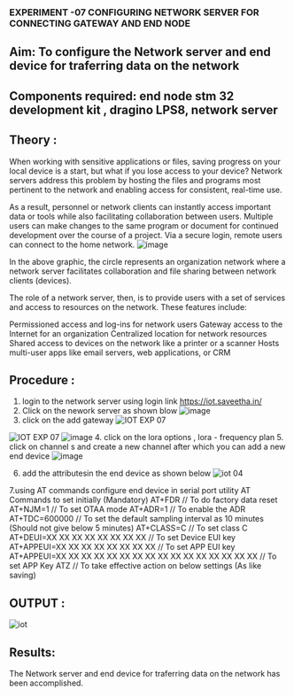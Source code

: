  ### EXPERIMENT -07 CONFIGURING NETWORK SERVER FOR CONNECTING GATEWAY AND END NODE 
 
## Aim: To  configure  the Network server and end device for traferring data on the network
## Components required: end node stm 32 development kit , dragino LPS8, network server 

## Theory :
When working with sensitive applications or files, saving progress on your local device is a start, but what if you lose access to your device? Network servers address this problem by hosting the files and programs most pertinent to the network and enabling access for consistent, real-time use. 

As a result, personnel or network clients can instantly access important data or tools while also facilitating collaboration between users. Multiple users can make changes to the same program or document for continued development over the course of a project. Via a secure login, remote users can connect to the home network.
![image](https://github.com/vasanthkumarch/EXPERIMENT-07-CONFIGURING-NETWORK-SERVER-FOR-CONNECTING-GATEWAY-AND-END-NODE-/assets/36288975/59db9b76-ddd5-4d6a-9075-8db233f5e479)


In the above graphic, the circle represents an organization network where a network server facilitates collaboration and file sharing between network clients (devices).

 The role of a network server, then, is to provide users with a set of services and access to resources on the network. These features include:

Permissioned access and log-ins for network users Gateway access to the Internet for an organization Centralized location for network resources  Shared access to devices on the network like a printer or a scanner Hosts multi-user apps like email servers, web applications, or CRM

## Procedure :

 1. login to the network server using login link  https://iot.saveetha.in/
 2. Click on the nework server as shown blow 
 ![image](https://github.com/vasanthkumarch/EXPERIMENT-07-CONFIGURING-NETWORK-SERVER-FOR-CONNECTING-GATEWAY-AND-END-NODE-/assets/36288975/1bd434ca-1426-4102-8384-94473483543e)
 3. click on the add gateway 
![IOT EXP 07](https://github.com/DINESH18032004/EXPERIMENT-07-CONFIGURING-NETWORK-SERVER-FOR-CONNECTING-GATEWAY-AND-END-NODE-/assets/119477784/b1e77109-9644-467d-94fc-eac00abddce0)

![IOT EXP 07](https://github.com/DINESH18032004/EXPERIMENT-07-CONFIGURING-NETWORK-SERVER-FOR-CONNECTING-GATEWAY-AND-END-NODE-/assets/119477784/b1e77109-9644-467d-94fc-eac00abddce0)
![image](https://github.com/DINESH18032004/EXPERIMENT-07-CONFIGURING-NETWORK-SERVER-FOR-CONNECTING-GATEWAY-AND-END-NODE-/assets/119477784/d850c9af-a531-4468-8ca1-1b83c7d7a3ac)
4. click on the lora options , lora - frequency plan 
5. click on channel s and create a new channel after which you can add a new end device 
![image](https://github.com/DINESH18032004/EXPERIMENT-07-CONFIGURING-NETWORK-SERVER-FOR-CONNECTING-GATEWAY-AND-END-NODE-/assets/119477784/98944262-0fad-4863-874a-a5661dc3b975)

6. add the attributesin the end device as  shown below
 ![iot 04](https://github.com/DINESH18032004/EXPERIMENT-07-CONFIGURING-NETWORK-SERVER-FOR-CONNECTING-GATEWAY-AND-END-NODE-/assets/119477784/9c300453-d6b8-4b57-afec-18022ec3f2d8)

7.using AT commands configure end device in serial port utility
AT Commands to set initially (Mandatory)
 AT+FDR // To do factory data reset
 AT+NJM=1 // To set OTAA mode
 AT+ADR=1 // To enable the ADR
 AT+TDC=600000 // To set the default sampling interval as 10 minutes
(Should not give below 5 minutes)
 AT+CLASS=C // To set class C
 AT+DEUI=XX XX XX XX XX XX XX XX // To set Device EUI key
 AT+APPEUI=XX XX XX XX XX XX XX XX // To set APP EUI key
 AT+APPEUI=XX XX XX XX XX XX XX XX XX XX XX XX XX XX XX XX //
To set APP Key
 ATZ // To take effective action on below settings (As like saving)



## OUTPUT :

![iot](https://github.com/DINESH18032004/EXPERIMENT-07-CONFIGURING-NETWORK-SERVER-FOR-CONNECTING-GATEWAY-AND-END-NODE-/assets/119477784/7c063149-f26f-400b-94da-0e0b2fe906a6)




## Results: 

  The Network server and end device for traferring data on the network has been accomplished.

